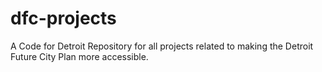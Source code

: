 dfc-projects
=============
A Code for Detroit Repository for all projects related to making the Detroit Future City Plan more accessible.
